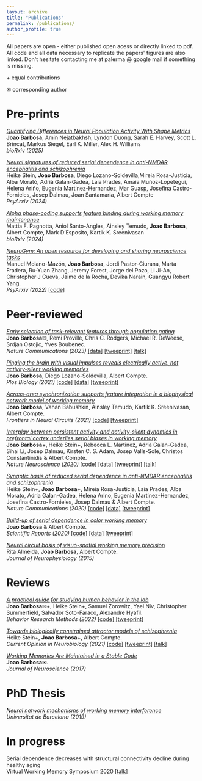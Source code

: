 ```yaml
---
layout: archive
title: "Publications"
permalink: /publications/
author_profile: true
---
```


All papers are open - either published open acess or directly linked to pdf. 
All code and all data necessary to replicate the papers' figures are also linked. 
Don't hesitate contacting me at palerma @ google mail if something is missing. 

\+ equal contributions

✉ corresponding author

Pre-prints
=====
[*Quantifying Differences in Neural Population Activity With Shape Metrics*](https://www.biorxiv.org/content/10.1101/2025.01.10.632411v1.full.pdf+html)  
**Joao Barbosa**, Amin Nejatbakhsh, Lyndon Duong, Sarah E. Harvey, Scott L. Brincat, Markus Siegel, Earl K. Miller, Alex H. Williams  
*bioRxiv (2025)*

[*Neural signatures of reduced serial dependence in anti-NMDAR encephalitis and schizophrenia*](https://osf.io/preprints/psyarxiv/kz73s)  
Heike Stein, **Joao Barbosa**, Diego Lozano-Soldevilla,Mireia Rosa-Justicia, Alba Morató, Adrià Galan-Gadea, Laia Prades, Amaia Muñoz-Lopetegui, Helena Ariño, Eugenia Martinez-Hernandez, Mar Guasp, Josefina Castro-Fornieles, Josep Dalmau, Joan Santamaria, Albert Compte  
*PsyArxiv (2024)*

[*Alpha phase-coding supports feature binding during working memory maintenance*](https://www.biorxiv.org/content/10.1101/2024.01.21.576561v1.abstract)  
Mattia F. Pagnotta, Aniol Santo-Angles, Ainsley Temudo, **Joao Barbosa**,  Albert Compte,  Mark D’Esposito, Kartik K. Sreenivasan  
*bioRxiv (2024)*

[*NeuroGym: An open resource for developing and sharing neuroscience tasks*](https://psyarxiv.com/aqc9n/)  
Manuel Molano-Mazón, **Joao Barbosa**, Jordi Pastor-Ciurana, Marta Fradera, Ru-Yuan Zhang, Jeremy Forest, Jorge del Pozo, Li Ji-An, Christopher J Cueva, Jaime de la Rocha, Devika Narain, Guangyu Robert Yang.    
*PsyArxiv (2022)*
[[code]](https://github.com/neurogym/neurogym)

Peer-reviewed
=====

[*Early selection of task-relevant features through population gating*](https://www.nature.com/articles/s41467-023-42519-5)  
**Joao Barbosa**✉, Remi Proville, Chris C. Rodgers, Michael R. DeWeese, Srdjan Ostojic, Yves Boubenec.    
*Nature Communications (2023)*
[[data]](https://crcns.org/data-sets/pfc/pfc-1}{crcns.org/data-sets/pfc/pfc-1)
[[tweeprint]](https://twitter.com/jmourabarbosa/status/1550766362280198144)
[[talk]](https://www.crowdcast.io/e/wwneurise/39)

[*Pinging the brain with visual impulses reveals electrically active, not activity-silent working memories*](https://journals.plos.org/plosbiology/article?id=10.1371/journal.pbio.3001436)  
**Joao Barbosa**, Diego Lozano-Soldevilla, Albert Compte.    
*Plos Biology (2021)*
[[code]](https://github.com/comptelab/reactivations)
[[data]](https://github.com/comptelab/reactivations)
[[tweeprint]](https://twitter.com/jmourabarbosa/status/1385623043372900356)

[*Across-area synchronization supports feature integration in a biophysical network model of working memory*](https://www.frontiersin.org/articles/10.3389/fncir.2021.716965/full)  
**Joao Barbosa**, Vahan Babushkin, Ainsley Temudo, Kartik K. Sreenivasan, Albert Compte.  
*Frontiers in Neural Circuits (2021)*
[[code]](https://github.com/comptelab/binding)
[[tweeprint]](https://twitter.com/jmourabarbosa/status/1403339914859757568)


[*Interplay between persistent activity and activity-silent dynamics in prefrontal cortex underlies serial biases in working memory*](../files/barbosa_interplay.pdf)  
**Joao Barbosa**+, Heike Stein+, Rebecca L. Martinez, Adria Galan-Gadea, Sihai Li, Josep Dalmau, Kirsten C. S. Adam, Josep Valls-Sole, Christos Constantinidis & Albert Compte.  
*Nature Neuroscience (2020)*
[[code]](https://github.com/comptelab/interplayPFC)
[[data]](https://github.com/comptelab/interplayPFC)
[[tweeprint]](https://twitter.com/jmourabarbosa/status/1275127297901813762)
[[talk]](https://www.youtube.com/watch?v=oKn2GYgQUCk)


[*Synaptic basis of reduced serial dependence in anti-NMDAR encephalitis and schizophrenia*](https://www.nature.com/articles/s41467-020-18033-3)  
Heike Stein+, **Joao Barbosa**+, Mireia Rosa-Justicia, Laia Prades, Alba Morato, Adria Galan-Gadea, Helena Arino, Eugenia Martinez-Hernandez, Josefina Castro-Fornieles, Josep Dalmau & Albert Compte.  
*Nature Communications (2020)*
[[code]](https://github.com/comptelab/serialNMDA)
[[data]](https://github.com/comptelab/serialNMDA)
[[tweeprint]](https://twitter.com/heikecstein/status/1298238425288642561?lang=en)


[*Build-up of serial dependence in color working memory*](https://www.nature.com/articles/s41598-020-67861-2)  
**Joao Barbosa** & Albert Compte.   
*Scientific Reports (2020)*
[[code]](https://github.com/comptelab/serial_color)
[[data]](https://github.com/comptelab/serial_color/)
[[tweeprint]](https://twitter.com/jmourabarbosa/status/1278703572029452289)


[*Neural circuit basis of visuo-spatial working memory precision*](../files/almeida.pdf)  
Rita Almeida, **Joao Barbosa**, Albert Compte.  
*Journal of Neurophysiology (2015)*  

Reviews
=====
[*A practical guide for studying human behavior in the lab*](../files/Barbosa_2022_BRM.pdf)  
**Joao Barbosa**✉+, Heike Stein+, Samuel Zorowitz, Yael Niv, Christopher Summerfield, Salvador Soto-Faraco, Alexandre Hyafil.    
*Behavior Research Methods (2022)*
[[code]](https://github.com/ahyafil/SampleSize)
[[tweeprint]](https://twitter.com/jmourabarbosa/status/1359100591541280768)


[*Towards biologically constrained attractor models of schizophrenia*](../files/Stein_CONEURO.pdf)  
 Heike Stein+, **Joao Barbosa**+, Albert Compte.    
*Current Opinion in Neurobiology (2021)*
[[code]](https://github.com/comptelab/attractorSZ)
[[tweeprint]](https://twitter.com/heikecstein/status/1377260009390800902)
[[talk]](https://youtu.be/H_ZohMK-Q6M)


[*Working Memories Are Maintained in a Stable Code*](../files/Barbosa2017.pdf)  
**Joao Barbosa**✉.  
*Journal of Neuroscience (2017)*

PhD Thesis
=====
[*Neural network mechanisms of working memory interference*](http://diposit.ub.edu/dspace/handle/2445/166717)   
*Universitat de Barcelona (2019)*

In progress
=====
Serial dependence decreases with structural connectivity decline during healthy aging  
Virtual Working Memory Symposium 2020  [[talk]](https://youtu.be/dkFhOdXSvRo)


